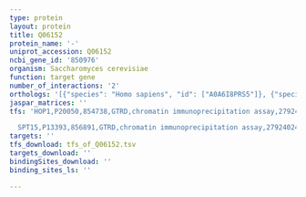 ```yaml
---
type: protein
layout: protein
title: Q06152
protein_name: '-'
uniprot_accession: Q06152
ncbi_gene_id: '850976'
organism: Saccharomyces cerevisiae
function: target gene
number_of_interactions: '2'
orthologs: '[{"species": "Homo sapiens", "id": ["A0A6I8PRS5"]}, {"species": "Danio rerio", "id": ["<a href=\"/protein/f1r793\">F1R793</a>"]}, {"species": "Mus musculus", "id": ["<a href=\"/protein/a0a0r4j215\">A0A0R4J215</a>"]}, {"species": "Rattus norvegicus", "id": ["<a href=\"/protein/f1lv52\">F1LV52</a>"]}, {"species": "Caenorhabditis elegans", "id": ["<a href=\"/protein/q22178\">Q22178</a>"]}]'
jaspar_matrices: ''
tfs: 'HOP1,P20050,854738,GTRD,chromatin immunoprecipitation assay,27924024%5Buid%5D,No

  SPT15,P13393,856891,GTRD,chromatin immunoprecipitation assay,27924024%5Buid%5D,No'
targets: ''
tfs_download: tfs_of_Q06152.tsv
targets_download: ''
bindingSites_download: ''
binding_sites_ls: ''

---
```


